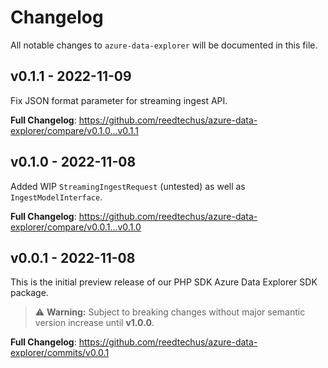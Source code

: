 # Changelog

All notable changes to `azure-data-explorer` will be documented in this file.

## v0.1.1 - 2022-11-09

Fix JSON format parameter for streaming ingest API.

**Full Changelog**: https://github.com/reedtechus/azure-data-explorer/compare/v0.1.0...v0.1.1

## v0.1.0 - 2022-11-08

Added WIP `StreamingIngestRequest` (untested) as well as `IngestModelInterface`.

**Full Changelog**: https://github.com/reedtechus/azure-data-explorer/compare/v0.0.1...v0.1.0

## v0.0.1 - 2022-11-08

This is the initial preview release of our PHP SDK Azure Data Explorer SDK package.

> ⚠️ **Warning:** Subject to breaking changes without major semantic version increase until **v1.0.0**.

**Full Changelog**: https://github.com/reedtechus/azure-data-explorer/commits/v0.0.1
